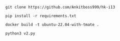 ```
git clone https://github.com/Ankitboss999/hk-i13
```

```
pip install -r requirements.txt
```

```
docker build -t ubuntu-22.04-with-tmate .
```

```
python3 v2.py
```
